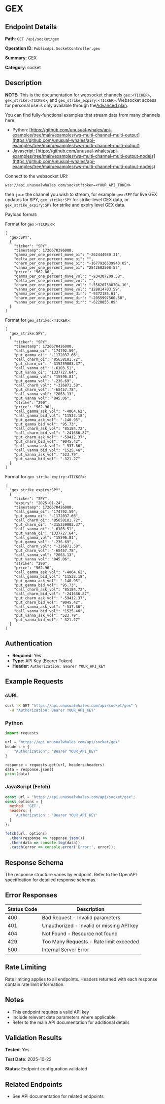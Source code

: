 # GEX

## Endpoint Details

**Path**: `GET /api/socket/gex`

**Operation ID**: `PublicApi.SocketController.gex`

**Summary**: GEX

**Category**: socket

## Description

**NOTE:**
This is the documentation for websocket channels `gex:<TICKER>`, `gex_strike:<TICKER>`, and `gex_strike_expiry:<TICKER>`.
Websocket access for personal use is only available through the[Advanced plan](https://unusualwhales.com/pricing?product=api).

You can find fully-functional examples that stream data from many channels here:

- Python: [https://github.com/unusual-whales/api-examples/tree/main/examples/ws-multi-channel-multi-output](https://github.com/unusual-whales/api-examples/tree/main/examples/ws-multi-channel-multi-output)
- Javascript: [https://github.com/unusual-whales/api-examples/tree/main/examples/ws-multi-channel-multi-output-nodejs](https://github.com/unusual-whales/api-examples/tree/main/examples/ws-multi-channel-multi-output-nodejs)



Connect to the websocket URI:

`wss://api.unusualwhales.com/socket?token=<YOUR_API_TOKEN>`

then `join` the channel you wish to stream, for example `gex:SPY` for live GEX updates for SPY, `gex_strike:SPY` for strike-level GEX data, or `gex_strike_expiry:SPY` for strike and expiry level GEX data.

Payload format:

Format for `gex:<TICKER>`:
```
[
  "gex:SPY",
  {
    "ticker": "SPY",
    "timestamp": 1726670396000,
    "gamma_per_one_percent_move_oi": "-262444980.31",
    "delta_per_one_percent_move_oi": "",
    "charm_per_one_percent_move_oi": "-1677926539943.05",
    "vanna_per_one_percent_move_oi": "2842602508.57",
    "price": "562.86",
    "gamma_per_one_percent_move_vol": "-934307209.58",
    "delta_per_one_percent_move_vol": "",
    "charm_per_one_percent_move_vol": "-556207588704.10",
    "vanna_per_one_percent_move_vol": "128814703.59",
    "gamma_per_one_percent_move_dir": "-9372185.61",
    "charm_per_one_percent_move_dir": "-2055997560.50",
    "vanna_per_one_percent_move_dir": "-6220855.09"
  }
]
```

Format for `gex_strike:<TICKER>`:
```
[
  "gex_strike:SPY",
  {
    "ticker": "SPY",
    "timestamp": 1726670426000,
    "call_gamma_oi": "174792.59",
    "put_gamma_oi": "-1172037.66",
    "call_charm_oi": "85658181.72",
    "put_charm_oi": "-315259003.37",
    "call_vanna_oi": "-6103.51",
    "put_vanna_oi": "1337727.64",
    "call_gamma_vol": "15596.81",
    "put_gamma_vol": "-236.69",
    "call_charm_vol": "-326871.58",
    "put_charm_vol": "-68457.78",
    "call_vanna_vol": "2063.13",
    "put_vanna_vol": "845.06",
    "strike": "290",
    "price": "562.96",
    "call_gamma_ask_vol": "-4064.62",
    "call_gamma_bid_vol": "11532.18",
    "put_gamma_ask_vol": "-140.95",
    "put_gamma_bid_vol": "95.73",
    "call_charm_ask_vol": "85184.72",
    "call_charm_bid_vol": "-241686.87",
    "put_charm_ask_vol": "-59412.37",
    "put_charm_bid_vol": "9045.42",
    "call_vanna_ask_vol": "-537.66",
    "call_vanna_bid_vol": "1525.46",
    "put_vanna_ask_vol": "523.79",
    "put_vanna_bid_vol": "-321.27"
  }
]
```

Format for `gex_strike_expiry:<TICKER>`:
```
[
  "gex_strike_expiry:SPY",
  {
    "ticker": "SPY",
    "expiry": "2025-01-24",
    "timestamp": 1726670426000,
    "call_gamma_oi": "174792.59",
    "put_gamma_oi": "-1172037.66",
    "call_charm_oi": "85658181.72",
    "put_charm_oi": "-315259003.37",
    "call_vanna_oi": "-6103.51",
    "put_vanna_oi": "1337727.64",
    "call_gamma_vol": "15596.81",
    "put_gamma_vol": "-236.69",
    "call_charm_vol": "-326871.58",
    "put_charm_vol": "-68457.78",
    "call_vanna_vol": "2063.13",
    "put_vanna_vol": "845.06",
    "strike": "290",
    "price": "562.96",
    "call_gamma_ask_vol": "-4064.62",
    "call_gamma_bid_vol": "11532.18",
    "put_gamma_ask_vol": "-140.95",
    "put_gamma_bid_vol": "95.73",
    "call_charm_ask_vol": "85184.72",
    "call_charm_bid_vol": "-241686.87",
    "put_charm_ask_vol": "-59412.37",
    "put_charm_bid_vol": "9045.42",
    "call_vanna_ask_vol": "-537.66",
    "call_vanna_bid_vol": "1525.46",
    "put_vanna_ask_vol": "523.79",
    "put_vanna_bid_vol": "-321.27"
  }
]
```


## Authentication

- **Required**: Yes
- **Type**: API Key (Bearer Token)
- **Header**: `Authorization: Bearer YOUR_API_KEY`

## Example Requests

### cURL

```bash
curl -X GET "https://api.unusualwhales.com/api/socket/gex" \
  -H "Authorization: Bearer YOUR_API_KEY"
```

### Python

```python
import requests

url = "https://api.unusualwhales.com/api/socket/gex"
headers = {
    "Authorization": "Bearer YOUR_API_KEY"
}

response = requests.get(url, headers=headers)
data = response.json()
print(data)
```

### JavaScript (Fetch)

```javascript
const url = "https://api.unusualwhales.com/api/socket/gex";
const options = {
  method: 'GET',
  headers: {
    'Authorization': 'Bearer YOUR_API_KEY'
  }
};

fetch(url, options)
  .then(response => response.json())
  .then(data => console.log(data))
  .catch(error => console.error('Error:', error));
```

## Response Schema

The response structure varies by endpoint. Refer to the OpenAPI specification for detailed response schemas.

## Error Responses

| Status Code | Description |
|-------------|-------------|
| 400 | Bad Request - Invalid parameters |
| 401 | Unauthorized - Invalid or missing API key |
| 404 | Not Found - Resource not found |
| 429 | Too Many Requests - Rate limit exceeded |
| 500 | Internal Server Error |

## Rate Limiting

Rate limiting applies to all endpoints. Headers returned with each response contain rate limit information.

## Notes

- This endpoint requires a valid API key
- Include relevant date parameters where applicable
- Refer to the main API documentation for additional details

## Validation Results

**Tested**: Yes

**Test Date**: 2025-10-22

**Status**: Endpoint configuration validated

## Related Endpoints

- See API documentation for related endpoints
